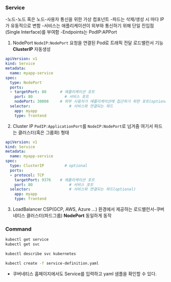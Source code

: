 ### Service
-노드-노드 혹은 노드-사용자 통신을 위한 가상 컴포넌트
-파드는 삭제/생성 시 마다 IP가 유동적으로 변함
-서비스는 애플리케이션이 외부와 통신하기 위해 단일 진입점(Single Interface)를 부여함
-Endpoints는 PodIP:APPort
 
 
1. NodePort
`NodeIP:NodePort` 요청을 연결된 Pod로 트래픽 전달
로드밸런서 기능
**ClusterIP** 자동생성
```yaml
apiVersion: v1
kind: Service
metadata:
  name: myapp-service
spec:
  type: NodePort
  ports:
  - targetPort: 80		# 애플리케이션 포트
    port: 80		      # 서비스 포트
    nodePort: 30008		# 외부 사용자가 애플리케이션에 접근하기 위한 포트(optional)
  selector:				    # 서비스와 연결되는 파드
    app: myapp
    type: frontend
```
 
2. Cluster IP
`PodIP:ApplicationPort`를 `NodeIP:NodePort`로 넘겨줌
여기서 파드는 클러스터(혹은 그룹화) 형태
```yaml
apiVersion: v1
kind: Service
metadata:
  name: myapp-service
spec:
  type: ClusterIP		  # optional
  ports:
  - protocol: TCP
    targetPort: 9376	# 애플리케이션 포트
    port: 80			    # 서비스 포트
  selector:				    # 서비스와 연결되는 파드(optional)
    app: myapp
    type: frontend
```
 
3. LoadBalancer
CSP(GCP, AWS, Azure ...) 환경에서 제공하는 로드밸런서-쿠버네티스 클러스터(파드그룹)
**NodePort** 동일하게 동작
 
 
### Command
```bash
kubectl get service
kubectl get svc
 
kubectl describe svc kubernetes
 
kubectl create -f service-definition.yaml
```
+ 쿠버네티스 홈페이지에서도 Service를 입력하고 yaml 샘플을 확인할 수 있다.
 
